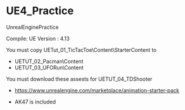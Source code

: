 # UE4_Practice
UnrealEnginePractice

Compile:
UE Version : 4.13

You must copy UETut_01_TicTacToe\Content\StarterContent to 
*	UETUT_02_Pacman\Content
*   UETUT_03_UFORun\Content


You must download these assests for UETUT_04_TDShooter
* https://www.unrealengine.com/marketplace/animation-starter-pack
- AK47 is included